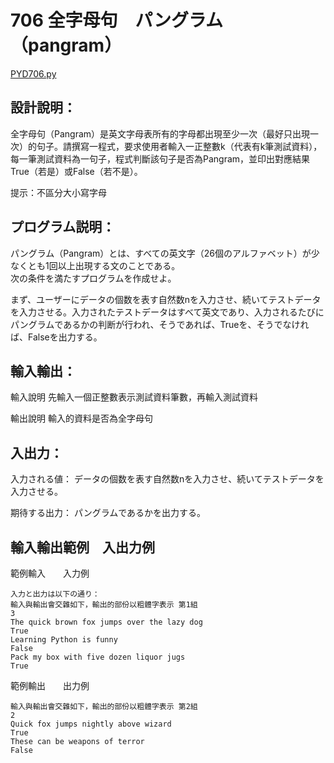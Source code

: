 # 706 全字母句　パングラム（pangram）

[PYD706.py](https://github.com/eclairsameal/TQC-Python/blob/master/%E7%AC%AC7%E9%A1%9E%EF%BC%9A%E6%95%B8%E7%B5%84%EF%BC%88Tuple%EF%BC%89%E3%80%81%E9%9B%86%E5%90%88%EF%BC%88Set%EF%BC%89%E4%BB%A5%E5%8F%8A%E8%A9%9E%E5%85%B8%EF%BC%88Dictionary%EF%BC%89/PYD706.py)

## 設計說明：
全字母句（Pangram）是英文字母表所有的字母都出現至少一次（最好只出現一次）的句子。請撰寫一程式，要求使用者輸入一正整數k（代表有k筆測試資料），每一筆測試資料為一句子，程式判斷該句子是否為Pangram，並印出對應結果True（若是）或False（若不是）。

提示：不區分大小寫字母

## プログラム説明：
パングラム（Pangram）とは、すべての英文字（26個のアルファベット）が少なくとも1回以上出現する文のことである。<br>
次の条件を満たすプログラムを作成せよ。

まず、ユーザーにデータの個数を表す自然数nを入力させ、続いてテストデータを入力させる。入力されたテストデータはすべて英文であり、入力されるたびにパングラムであるかの判断が行われ、そうであれば、Trueを、そうでなければ、Falseを出力する。

## 輸入輸出：
輸入說明
先輸入一個正整數表示測試資料筆數，再輸入測試資料

輸出說明
輸入的資料是否為全字母句
## 入出力：
入力される値：
データの個数を表す自然数nを入力させ、続いてテストデータを入力させる。

期待する出力：
パングラムであるかを出力する。

## 輸入輸出範例　入出力例
範例輸入　　入力例
```
入力と出力は以下の通り：
輸入與輸出會交雜如下，輸出的部份以粗體字表示 第1組
3
The quick brown fox jumps over the lazy dog
True
Learning Python is funny
False
Pack my box with five dozen liquor jugs
True
```
範例輸出　　出力例
```
輸入與輸出會交雜如下，輸出的部份以粗體字表示 第2組
2
Quick fox jumps nightly above wizard
True
These can be weapons of terror
False
```
